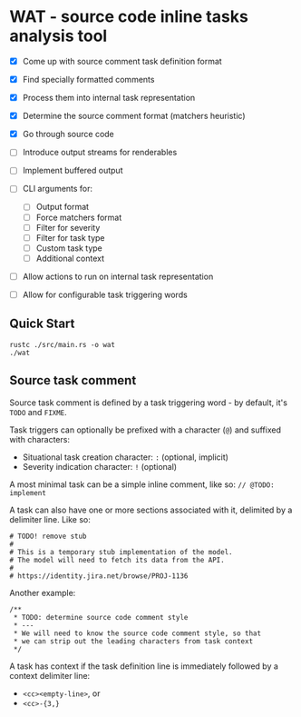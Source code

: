 WAT - source code inline tasks analysis tool
============================================

- [X] Come up with source comment task definition format
- [X] Find specially formatted comments
- [X] Process them into internal task representation
- [X] Determine the source comment format (matchers heuristic)
- [X] Go through source code
- [ ] Introduce output streams for renderables
- [ ] Implement buffered output
- [ ] CLI arguments for:
	- [ ] Output format
	- [ ] Force matchers format
	- [ ] Filter for severity
	- [ ] Filter for task type
	- [ ] Custom task type
	- [ ] Additional context
- [ ] Allow actions to run on internal task representation
- [ ] Allow for configurable task triggering words


Quick Start
-----------

```
rustc ./src/main.rs -o wat
./wat
```


Source task comment
-------------------

Source task comment is defined by a task triggering word - by default, it's `TODO` and `FIXME`.

Task triggers can optionally be prefixed with a character (`@`) and suffixed with characters:

- Situational task creation character: `:` (optional, implicit)
- Severity indication character: `!` (optional)

A most minimal task can be a simple inline comment, like so: `// @TODO: implement`

A task can also have one or more sections associated with it, delimited by a delimiter line. Like so:

```
# TODO! remove stub
#
# This is a temporary stub implementation of the model.
# The model will need to fetch its data from the API.
#
# https://identity.jira.net/browse/PROJ-1136
```

Another example:

```
/**
 * TODO: determine source code comment style
 * ---
 * We will need to know the source code comment style, so that
 * we can strip out the leading characters from task context
 */
```

A task has context if the task definition line is immediately followed by a context delimiter line:

- `<cc><empty-line>`, or
- `<cc>-{3,}`
